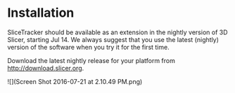 # Installation

SliceTracker should be available as an extension in the nightly version of 3D Slicer, starting Jul 14. We always suggest that you use the latest (nightly) version of the software when you try it for the first time.

Download the latest nightly release for your platform from http://download.slicer.org.

![](Screen Shot 2016-07-21 at 2.10.49 PM.png)